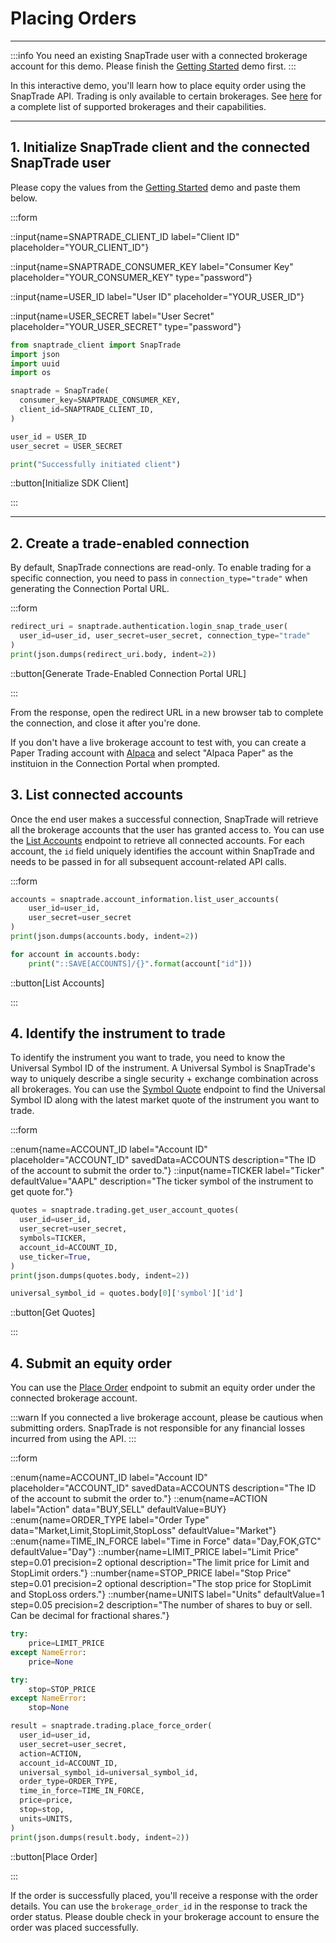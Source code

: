 # Placing Orders

---

:::info
You need an existing SnapTrade user with a connected brokerage account for this demo. Please finish the [Getting Started](https://docs.snaptrade.com/demo/getting-started) demo first.
:::

In this interactive demo, you'll learn how to place equity order using the SnapTrade API. Trading is only available to certain brokerages. See [here](https://snaptrade.notion.site/66793431ad0b416489eaabaf248d0afb?v=e7bbcbf9f272441593f93decde660687&pvs=4) for a complete list of supported brokerages and their capabilities.

---

## 1. Initialize SnapTrade client and the connected SnapTrade user

Please copy the values from the [Getting Started](https://docs.snaptrade.com/demo/getting-started) demo and paste them below.

:::form

::input{name=SNAPTRADE_CLIENT_ID label="Client ID" placeholder="YOUR_CLIENT_ID"}

::input{name=SNAPTRADE_CONSUMER_KEY label="Consumer Key" placeholder="YOUR_CONSUMER_KEY" type="password"}

::input{name=USER_ID label="User ID" placeholder="YOUR_USER_ID"}

::input{name=USER_SECRET label="User Secret" placeholder="YOUR_USER_SECRET" type="password"}

```python
from snaptrade_client import SnapTrade
import json
import uuid
import os

snaptrade = SnapTrade(
  consumer_key=SNAPTRADE_CONSUMER_KEY,
  client_id=SNAPTRADE_CLIENT_ID,
)

user_id = USER_ID
user_secret = USER_SECRET

print("Successfully initiated client")
```

::button[Initialize SDK Client]

:::

---

## 2. Create a trade-enabled connection

By default, SnapTrade connections are read-only. To enable trading for a specific connection, you need to pass in `connection_type="trade"` when generating the Connection Portal URL.

:::form

```python
redirect_uri = snaptrade.authentication.login_snap_trade_user(
  user_id=user_id, user_secret=user_secret, connection_type="trade"
)
print(json.dumps(redirect_uri.body, indent=2))
```

::button[Generate Trade-Enabled Connection Portal URL]

:::

From the response, open the redirect URL in a new browser tab to complete the connection, and close it after you're done.

If you don't have a live brokerage account to test with, you can create a Paper Trading account with [Alpaca](https://app.alpaca.markets/signup) and select "Alpaca Paper" as the instituion in the Connection Portal when prompted.


## 3. List connected accounts

Once the end user makes a successful connection, SnapTrade will retrieve all the brokerage accounts that the user has granted access to. You can use the <a href="https://docs.snaptrade.com/reference/Account%20Information/AccountInformation_listUserAccounts" target="_blank">List Accounts</a> endpoint to retrieve all connected accounts. For each account, the `id` field uniquely identifies the account within SnapTrade and needs to be passed in for all subsequent account-related API calls.

:::form

```python
accounts = snaptrade.account_information.list_user_accounts(
    user_id=user_id,
    user_secret=user_secret
)
print(json.dumps(accounts.body, indent=2))

for account in accounts.body:
    print("::SAVE[ACCOUNTS]/{}".format(account["id"]))
```

::button[List Accounts]

:::

## 4. Identify the instrument to trade

To identify the instrument you want to trade, you need to know the Universal Symbol ID of the instrument. A Universal Symbol is SnapTrade's way to uniquely describe a single security + exchange combination across all brokerages. You can use the <a href="https://docs.snaptrade.com/reference/Trading/Trading_getUserAccountQuotes" target="_blank">Symbol Quote</a> endpoint to find the Universal Symbol ID along with the latest market quote of the instrument you want to trade.

:::form

::enum{name=ACCOUNT_ID label="Account ID" placeholder="ACCOUNT_ID" savedData=ACCOUNTS description="The ID of the account to submit the order to."}
::input{name=TICKER label="Ticker" defaultValue="AAPL" description="The ticker symbol of the instrument to get quote for."}

```python
quotes = snaptrade.trading.get_user_account_quotes(
  user_id=user_id,
  user_secret=user_secret,
  symbols=TICKER,
  account_id=ACCOUNT_ID,
  use_ticker=True,
)
print(json.dumps(quotes.body, indent=2))

universal_symbol_id = quotes.body[0]['symbol']['id']
```

::button[Get Quotes]

:::


## 4. Submit an equity order

You can use the <a href="https://docs.snaptrade.com/reference/Trading/Trading_placeForceOrder" target="_blank">Place Order</a> endpoint to submit an equity order under the connected brokerage account.

:::warn
If you connected a live brokerage account, please be cautious when submitting orders. SnapTrade is not responsible for any financial losses incurred from using the API.
:::

:::form

::enum{name=ACCOUNT_ID label="Account ID" placeholder="ACCOUNT_ID" savedData=ACCOUNTS description="The ID of the account to submit the order to."}
::enum{name=ACTION label="Action" data="BUY,SELL" defaultValue=BUY}
::enum{name=ORDER_TYPE label="Order Type" data="Market,Limit,StopLimit,StopLoss" defaultValue="Market"}
::enum{name=TIME_IN_FORCE label="Time in Force" data="Day,FOK,GTC" defaultValue="Day"}
::number{name=LIMIT_PRICE label="Limit Price" step=0.01 precision=2 optional description="The limit price for Limit and StopLimit orders."}
::number{name=STOP_PRICE label="Stop Price" step=0.01 precision=2 optional description="The stop price for StopLimit and StopLoss orders."}
::number{name=UNITS label="Units" defaultValue=1 step=0.05 precision=2 description="The number of shares to buy or sell. Can be decimal for fractional shares."}

```python
try:
    price=LIMIT_PRICE
except NameError:
    price=None

try:
    stop=STOP_PRICE
except NameError:
    stop=None

result = snaptrade.trading.place_force_order(
  user_id=user_id,
  user_secret=user_secret,
  action=ACTION,
  account_id=ACCOUNT_ID,
  universal_symbol_id=universal_symbol_id,
  order_type=ORDER_TYPE,
  time_in_force=TIME_IN_FORCE,
  price=price,
  stop=stop,
  units=UNITS,
)
print(json.dumps(result.body, indent=2))
```

::button[Place Order]

:::

If the order is successfully placed, you'll receive a response with the order details. You can use the `brokerage_order_id` in the response to track the order status. Please double check in your brokerage account to ensure the order was placed successfully.